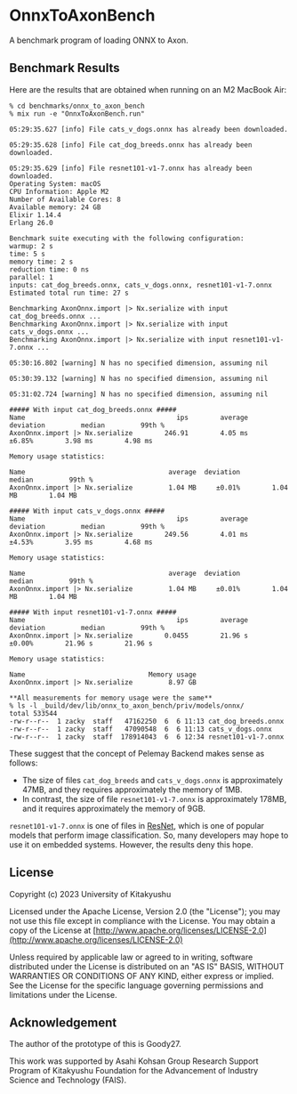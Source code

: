 # OnnxToAxonBench

A benchmark program of loading ONNX to Axon.

## Benchmark Results

Here are the results that are obtained when running on an M2 MacBook Air: 

```
% cd benchmarks/onnx_to_axon_bench 
% mix run -e "OnnxToAxonBench.run"

05:29:35.627 [info] File cats_v_dogs.onnx has already been downloaded.

05:29:35.628 [info] File cat_dog_breeds.onnx has already been downloaded.

05:29:35.629 [info] File resnet101-v1-7.onnx has already been downloaded.
Operating System: macOS
CPU Information: Apple M2
Number of Available Cores: 8
Available memory: 24 GB
Elixir 1.14.4
Erlang 26.0

Benchmark suite executing with the following configuration:
warmup: 2 s
time: 5 s
memory time: 2 s
reduction time: 0 ns
parallel: 1
inputs: cat_dog_breeds.onnx, cats_v_dogs.onnx, resnet101-v1-7.onnx
Estimated total run time: 27 s

Benchmarking AxonOnnx.import |> Nx.serialize with input cat_dog_breeds.onnx ...
Benchmarking AxonOnnx.import |> Nx.serialize with input cats_v_dogs.onnx ...
Benchmarking AxonOnnx.import |> Nx.serialize with input resnet101-v1-7.onnx ...

05:30:16.802 [warning] N has no specified dimension, assuming nil

05:30:39.132 [warning] N has no specified dimension, assuming nil

05:31:02.724 [warning] N has no specified dimension, assuming nil

##### With input cat_dog_breeds.onnx #####
Name                                      ips        average  deviation         median         99th %
AxonOnnx.import |> Nx.serialize        246.91        4.05 ms     ±6.85%        3.98 ms        4.98 ms

Memory usage statistics:

Name                                    average  deviation         median         99th %
AxonOnnx.import |> Nx.serialize         1.04 MB     ±0.01%        1.04 MB        1.04 MB

##### With input cats_v_dogs.onnx #####
Name                                      ips        average  deviation         median         99th %
AxonOnnx.import |> Nx.serialize        249.56        4.01 ms     ±4.53%        3.95 ms        4.68 ms

Memory usage statistics:

Name                                    average  deviation         median         99th %
AxonOnnx.import |> Nx.serialize         1.04 MB     ±0.01%        1.04 MB        1.04 MB

##### With input resnet101-v1-7.onnx #####
Name                                      ips        average  deviation         median         99th %
AxonOnnx.import |> Nx.serialize        0.0455        21.96 s     ±0.00%        21.96 s        21.96 s

Memory usage statistics:

Name                               Memory usage
AxonOnnx.import |> Nx.serialize         8.97 GB

**All measurements for memory usage were the same**
% ls -l _build/dev/lib/onnx_to_axon_bench/priv/models/onnx/
total 533544
-rw-r--r--  1 zacky  staff   47162250  6  6 11:13 cat_dog_breeds.onnx
-rw-r--r--  1 zacky  staff   47090548  6  6 11:13 cats_v_dogs.onnx
-rw-r--r--  1 zacky  staff  178914043  6  6 12:34 resnet101-v1-7.onnx
```

These suggest that the concept of Pelemay Backend makes sense as follows:

* The size of files `cat_dog_breeds` and `cats_v_dogs.onnx` is approximately 47MB, and they requires approximately the memory of 1MB.
* In contrast, the size of file `resnet101-v1-7.onnx` is approximately 178MB, and it requires approximately the memory of 9GB.

`resnet101-v1-7.onnx` is one of files in [ResNet](https://github.com/onnx/models/blob/main/vision/classification/resnet/README.md), which is one of popular models that perform image classification. So, many developers may hope to use it on embedded systems. However, the results deny this hope.

## License

Copyright (c) 2023 University of Kitakyushu

Licensed under the Apache License, Version 2.0 (the "License");
you may not use this file except in compliance with the License.
You may obtain a copy of the License at [http://www.apache.org/licenses/LICENSE-2.0](http://www.apache.org/licenses/LICENSE-2.0)

Unless required by applicable law or agreed to in writing, software
distributed under the License is distributed on an "AS IS" BASIS,
WITHOUT WARRANTIES OR CONDITIONS OF ANY KIND, either express or implied.
See the License for the specific language governing permissions and
limitations under the License.

## Acknowledgement

The author of the prototype of this is Goody27.

This work was supported by Asahi Kohsan Group Research Support Program of Kitakyushu Foundation for the Advancement of Industry Science and Technology (FAIS).

